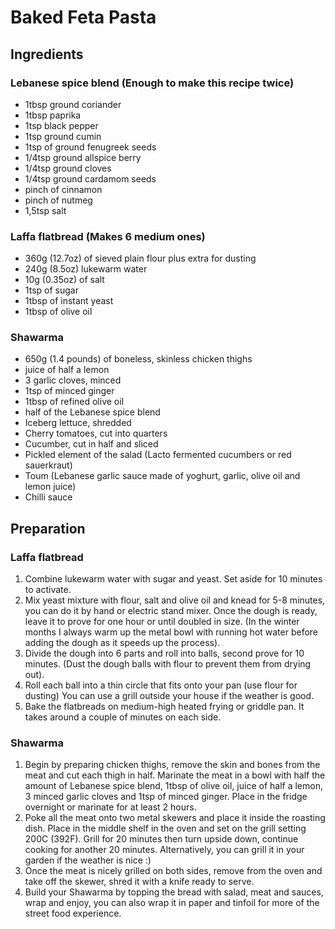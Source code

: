 # Baked Feta Pasta

## Ingredients
### Lebanese spice blend (Enough to make this recipe twice)
* 1tbsp ground coriander
* 1tbsp paprika
* 1tsp black pepper
* 1tsp ground cumin
* 1tsp of ground fenugreek seeds
* 1/4tsp ground allspice berry
* 1/4tsp ground cloves
* 1/4tsp ground cardamom seeds
* pinch of cinnamon
* pinch of nutmeg
* 1,5tsp salt

### Laffa flatbread (Makes 6 medium ones)
* 360g (12.7oz) of sieved plain flour plus extra for dusting
* 240g (8.5oz) lukewarm water
* 10g (0.35oz) of salt
* 1tsp of sugar
* 1tbsp of instant yeast
* 1tbsp of olive oil

### Shawarma
* 650g (1.4 pounds) of boneless, skinless chicken thighs
* juice of half a lemon
* 3 garlic cloves, minced
* 1tsp of minced ginger
* 1tbsp of refined olive oil
* half of the Lebanese spice blend
* Iceberg lettuce, shredded
* Cherry tomatoes, cut into quarters
* Cucumber, cut in half and sliced
* Pickled element of the salad (Lacto fermented cucumbers or red sauerkraut)
* Toum (Lebanese garlic sauce made of yoghurt, garlic, olive oil and lemon juice)
* Chilli sauce

## Preparation
### Laffa flatbread
1. Combine lukewarm water with sugar and yeast. Set aside for 10 minutes to activate.
1. Mix yeast mixture with flour, salt and olive oil and knead for 5-8 minutes, you can do it by hand or electric stand mixer. Once the dough is ready, leave it to prove for one hour or until doubled in size. (In the winter months I always warm up the metal bowl with running hot water before adding the dough as it speeds up the process).
1. Divide the dough into 6 parts and roll into balls, second prove for 10 minutes. (Dust the dough balls with flour to prevent them from drying out).
1. Roll each ball into a thin circle that fits onto your pan (use flour for dusting) You can use a grill outside your house if the weather is good.
1. Bake the flatbreads on medium-high heated frying or griddle pan. It takes around a couple of minutes on each side.

### Shawarma
1. Begin by preparing chicken thighs, remove the skin and bones from the meat and cut each thigh in half. Marinate the meat in a bowl with half the amount of Lebanese spice blend, 1tbsp of olive oil, juice of half a lemon, 3 minced garlic cloves and 1tsp of minced ginger. Place in the fridge overnight or marinate for at least 2 hours.
1. Poke all the meat onto two metal skewers and place it inside the roasting dish. Place in the middle shelf in the oven and set on the grill setting 200C (392F). Grill for 20 minutes then turn upside down, continue cooking for another 20 minutes. Alternatively, you can grill it in your garden if the weather is nice :)
1. Once the meat is nicely grilled on both sides, remove from the oven and take off the skewer, shred it with a knife ready to serve.
1. Build your Shawarma by topping the bread with salad, meat and sauces, wrap and enjoy, you can also wrap it in paper and tinfoil for more of the street food experience.
